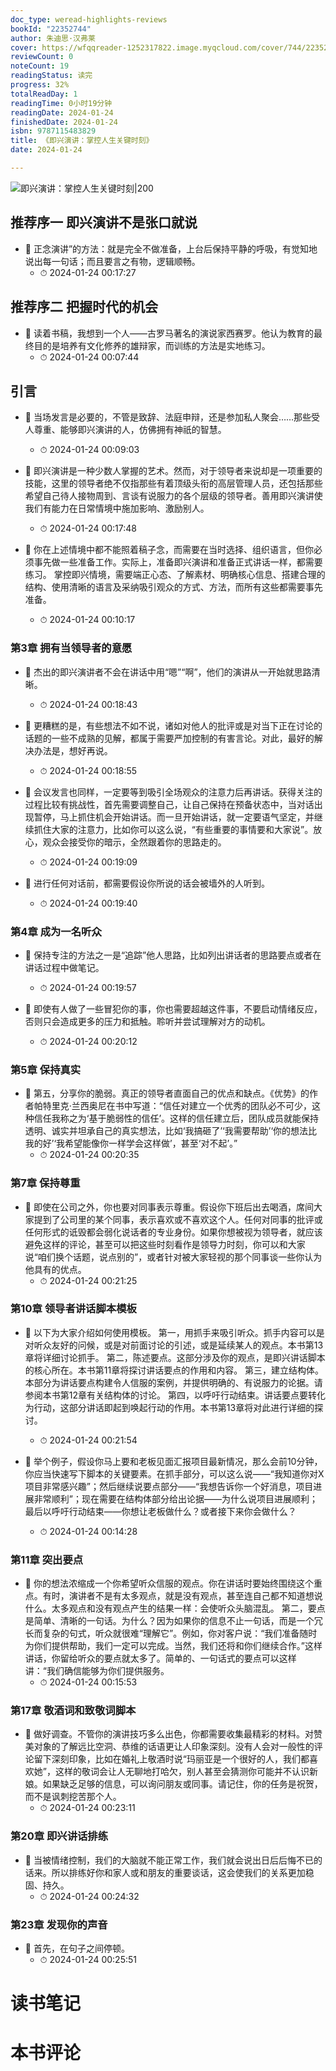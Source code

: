 ```yaml
---
doc_type: weread-highlights-reviews
bookId: "22352744"
author: 朱迪思·汉弗莱
cover: https://wfqqreader-1252317822.image.myqcloud.com/cover/744/22352744/t7_22352744.jpg
reviewCount: 0
noteCount: 19
readingStatus: 读完
progress: 32%
totalReadDay: 1
readingTime: 0小时19分钟
readingDate: 2024-01-24
finishedDate: 2024-01-24
isbn: 9787115483829
title: 《即兴演讲：掌控人生关键时刻》
date: 2024-01-24

---
```


![ 即兴演讲：掌控人生关键时刻|200](https://wfqqreader-1252317822.image.myqcloud.com/cover/744/22352744/t7_22352744.jpg)


## 推荐序一 即兴演讲不是张口就说


- 📌 正念演讲”的方法：就是完全不做准备，上台后保持平静的呼吸，有觉知地说出每一句话；而且要言之有物，逻辑顺畅。 
    - ⏱ 2024-01-24 00:17:27 
## 推荐序二 把握时代的机会


- 📌 读着书稿，我想到一个人——古罗马著名的演说家西赛罗。他认为教育的最终目的是培养有文化修养的雄辩家，而训练的方法是实地练习。 
    - ⏱ 2024-01-24 00:07:44 
## 引言


- 📌 当场发言是必要的，不管是致辞、法庭申辩，还是参加私人聚会……那些受人尊重、能够即兴演讲的人，仿佛拥有神祇的智慧。 
    - ⏱ 2024-01-24 00:09:03 

- 📌 即兴演讲是一种少数人掌握的艺术。然而，对于领导者来说却是一项重要的技能，这里的领导者绝不仅指那些有着顶级头衔的高层管理人员，还包括那些希望自己待人接物周到、言谈有说服力的各个层级的领导者。善用即兴演讲使我们有能力在日常情境中施加影响、激励别人。 
    - ⏱ 2024-01-24 00:17:48 

- 📌 你在上述情境中都不能照着稿子念，而需要在当时选择、组织语言，但你必须事先做一些准备工作。实际上，准备即兴演讲和准备正式讲话一样，都需要练习。
掌控即兴情境，需要端正心态、了解素材、明确核心信息、搭建合理的结构、使用清晰的语言及采纳吸引观众的方式、方法，而所有这些都需要事先准备。 
    - ⏱ 2024-01-24 00:10:17 
### 第3章 拥有当领导者的意愿


- 📌 杰出的即兴演讲者不会在讲话中用“嗯”“啊”，他们的演讲从一开始就思路清晰。 
    - ⏱ 2024-01-24 00:18:43 

- 📌 更糟糕的是，有些想法不如不说，诸如对他人的批评或是对当下正在讨论的话题的一些不成熟的见解，都属于需要严加控制的有害言论。对此，最好的解决办法是，想好再说。 
    - ⏱ 2024-01-24 00:18:55 

- 📌 会议发言也同样，一定要等到吸引全场观众的注意力后再讲话。获得关注的过程比较有挑战性，首先需要调整自己，让自己保持在预备状态中，当对话出现暂停，马上抓住机会开始讲话。而一旦开始讲话，就一定要语气坚定，并继续抓住大家的注意力，比如你可以这么说，“有些重要的事情要和大家说”。放心，观众会接受你的暗示，全然跟着你的思路走的。 
    - ⏱ 2024-01-24 00:19:09 

- 📌 进行任何对话前，都需要假设你所说的话会被墙外的人听到。 
    - ⏱ 2024-01-24 00:19:40 
### 第4章 成为一名听众


- 📌 保持专注的方法之一是“追踪”他人思路，比如列出讲话者的思路要点或者在讲话过程中做笔记。 
    - ⏱ 2024-01-24 00:19:57 

- 📌 即使有人做了一些冒犯你的事，你也需要超越这件事，不要启动情绪反应，否则只会造成更多的压力和抵触。聆听并尝试理解对方的动机。 
    - ⏱ 2024-01-24 00:20:12 
### 第5章 保持真实


- 📌 第五，分享你的脆弱。真正的领导者直面自己的优点和缺点。《优势》的作者帕特里克·兰西奥尼在书中写道：“信任对建立一个优秀的团队必不可少，这种信任我称之为‘基于脆弱性的信任’。这样的信任建立后，团队成员就能保持透明、诚实并坦承自己的真实想法，比如‘我搞砸了’‘我需要帮助’‘你的想法比我的好’‘我希望能像你一样学会这样做’，甚至‘对不起’。” 
    - ⏱ 2024-01-24 00:20:35 
### 第7章 保持尊重


- 📌 即使在公司之外，你也要对同事表示尊重。假设你下班后出去喝酒，席间大家提到了公司里的某个同事，表示喜欢或不喜欢这个人。任何对同事的批评或任何形式的诋毁都会弱化说话者的专业身份。如果你想被视为领导者，就应该避免这样的评论，甚至可以把这些时刻看作是领导力时刻，你可以和大家说“咱们换个话题，说点别的”，或者针对被大家轻视的那个同事谈一些你认为他具有的优点。 
    - ⏱ 2024-01-24 00:21:25 
### 第10章 领导者讲话脚本模板


- 📌 以下为大家介绍如何使用模板。
第一，用抓手来吸引听众。抓手内容可以是对听众友好的问候，或是对前面讨论的引述，或是延续某人的观点。本书第13章将详细讨论抓手。
第二，陈述要点。这部分涉及你的观点，是即兴讲话脚本的核心所在。本书第11章将探讨讲话要点的作用和内容。
第三，建立结构体。本部分为讲话要点构建令人信服的案例，并提供明确的、有说服力的论据。请参阅本书第12章有关结构体的讨论。
第四，以呼吁行动结束。讲话要点要转化为行动，这部分讲话即起到唤起行动的作用。本书第13章将对此进行详细的探讨。 
    - ⏱ 2024-01-24 00:21:54 

- 📌 举个例子，假设你马上要和老板见面汇报项目最新情况，那么会前10分钟，你应当快速写下脚本的关键要素。在抓手部分，可以这么说——“我知道你对X项目非常感兴趣”；然后继续说要点部分——“我想告诉你一个好消息，项目进展非常顺利”；现在需要在结构体部分给出论据——为什么说项目进展顺利；最后以呼吁行动结束——你想让老板做什么？或者接下来你会做什么？ 
    - ⏱ 2024-01-24 00:14:28 
### 第11章 突出要点


- 📌 你的想法浓缩成一个你希望听众信服的观点。你在讲话时要始终围绕这个重点。有时，演讲者不是有太多观点，就是没有观点，甚至连自己都不知道想说什么。太多观点和没有观点产生的结果一样：会使听众头脑混乱。
第二，要点是简单、清晰的一句话。为什么？因为如果你的信息不止一句话，而是一个冗长而复杂的句式，听众就很难“理解它”。例如，你对客户说：“我们准备随时为你们提供帮助，我们一定可以完成。当然，我们还将和你们继续合作。”这样讲话，你留给听众的要点就太多了。简单的、一句话式的要点可以这样讲：“我们确信能够为你们提供服务。 
    - ⏱ 2024-01-24 00:15:53 
### 第17章 敬酒词和致敬词脚本


- 📌 做好调查。不管你的演讲技巧多么出色，你都需要收集最精彩的材料。对赞美对象的了解远比空洞、恭维的话语更让人印象深刻。没有人会对一般性的评论留下深刻印象，比如在婚礼上敬酒时说“玛丽亚是一个很好的人，我们都喜欢她”，这样的敬词会让人无聊地打哈欠，别人甚至会猜测你可能并不认识新娘。如果缺乏足够的信息，可以询问朋友或同事。请记住，你的任务是祝贺，而不是讽刺挖苦那个人。 
    - ⏱ 2024-01-24 00:23:11 
### 第20章 即兴讲话排练


- 📌 当被情绪控制，我们的大脑就不能正常工作，我们就会说出日后后悔不已的话来。所以排练好你和家人或和朋友的重要谈话，这会使我们的关系更加稳固、持久。 
    - ⏱ 2024-01-24 00:24:32 
### 第23章 发现你的声音


- 📌 首先，在句子之间停顿。 
    - ⏱ 2024-01-24 00:25:51 

# 读书笔记


# 本书评论
